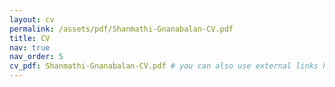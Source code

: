 ```yaml
---
layout: cv
permalink: /assets/pdf/Shanmathi-Gnanabalan-CV.pdf
title: CV
nav: true
nav_order: 5
cv_pdf: Shanmathi-Gnanabalan-CV.pdf # you can also use external links here
---
```

